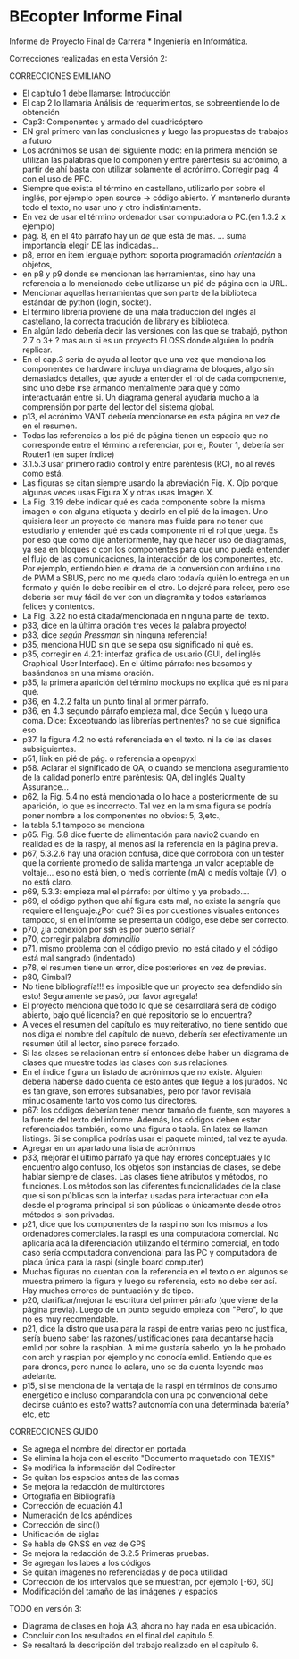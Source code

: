 # BEcopter Informe Final
Informe de Proyecto Final de Carrera *  Ingeniería en Informática.



Correcciones realizadas en esta Versión 2: 

CORRECCIONES EMILIANO  
* El capítulo 1 debe llamarse: Introducción
* El cap 2 lo llamaría Análisis de requerimientos, se sobreentiende lo de obtención
* Cap3: Componentes y armado del cuadricóptero
* EN gral primero van las conclusiones y luego las propuestas de trabajos a futuro
* Los acrónimos se usan del siguiente modo: en la primera mención se utilizan las palabras que lo componen y entre paréntesis su acrónimo, a partir de ahí basta con utilizar solamente el acrónimo. Corregir pág. 4 con el uso de PFC.
* Siempre que exista el término en castellano, utilizarlo por sobre el inglés, por ejemplo open source -> código abierto. Y mantenerlo durante todo el texto, no usar uno y otro indistintamente.
* En vez de usar el término ordenador usar computadora o PC.(en 1.3.2 x ejemplo)
* pág. 8, en el 4to párrafo hay un *de* que está de mas. ... suma importancia elegir DE las indicadas...
* p8, error en item lenguaje python: soporta programación *orientación* a objetos,
* en p8 y p9 donde se mencionan las herramientas, sino hay una referencia a lo mencionado debe utilizarse un pié de página con la URL.
* Mencionar aquellas herramientas que son parte de la biblioteca estándar de python (login, socket).
* El término librería proviene de una mala traducción del inglés al castellano, la correcta tradución de library es biblioteca.
* En algún lado debería decir las versiones con las que se trabajó, python 2.7 o 3+ ? mas aun si es un proyecto FLOSS donde alguien lo podría replicar.
* En el cap.3 sería de ayuda al lector que una vez que menciona los componentes de hardware incluya un diagrama de bloques, algo sin demasiados detalles, que ayude a entender el rol de cada componente, sino uno debe irse armando mentalmente para qué y cómo interactuarán entre si. Un diagrama general ayudaría mucho a la comprensión por parte del lector del sistema global.
* p13, el acrónimo VANT debería mencionarse en esta página en vez de en el resumen.
* Todas las referencias a los pié de página tienen un espacio que no corresponde entre el término a referenciar, por ej, Router 1, debería ser Router1 (en super índice)
* 3.1.5.3 usar primero radio control y entre paréntesis (RC), no al revés como está.
* Las figuras se citan siempre usando la abreviación Fig. X. Ojo porque algunas veces usas Figura X y otras usas Imagen X.
* La Fig. 3.19 debe indicar qué es cada componente sobre la misma imagen o con alguna etiqueta y decirlo en el pié de la imagen. Uno quisiera leer un proyecto de manera mas fluida para no tener que estudiarlo y entender qué es cada componente ni el rol que juega. Es por eso que como dije anteriormente, hay que hacer uso de diagramas, ya sea en bloques o con los componentes para que uno pueda entender el flujo de las comunicaciones, la interacción de los componentes, etc. Por ejemplo, entiendo bien el drama de la conversión con arduino uno de PWM a SBUS, pero no me queda claro todavía quién lo entrega en un formato y quién lo debe recibir en el otro. Lo dejaré para releer, pero ese debería ser muy fácil de ver con un diagramita y todos estaríamos felices y contentos.
* La Fig. 3.22 no está citada/mencionada en ninguna parte del texto.
* p33, dice en la última oración tres veces la palabra proyecto!
* p33, dice *según Pressman* sin ninguna referencia!
* p35, menciona HUD sin que se sepa qsu significado ni qué es.
* p35, corregir en 4.2.1: interfaz gráfica de usuario (GUI, del inglés Graphical User Interface). En el último párrafo: nos basamos y basándonos en una misma oración.
* p35, la primera aparición del término mockups no explica qué es ni para qué.
* p36, en 4.2.2 falta un punto final al primer párrafo.
* p36, en 4.3 segundo párrafo empieza mal, dice Según y luego una coma. Dice: Exceptuando las librerías pertinentes? no se qué significa eso.
* p37. la figura 4.2 no está referenciada en el texto. ni la de las clases subsiguientes.
* p51, link en pié de pág. o referencia a openpyxl
* p58. Aclarar el significado de QA, o cuando se menciona aseguramiento de la calidad ponerlo entre paréntesis: QA, del inglés Quality Assurance...
* p62, la Fig. 5.4 no está mencionada o lo hace a posteriormente de su aparición, lo que es incorrecto. Tal vez en la misma figura se podría poner nombre a los componentes no obvios: 5, 3,etc.,
* la tabla 5.1 tampoco se menciona
* p65. Fig. 5.8 dice fuente de alimentación para navio2 cuando en realidad es de la raspy, al menos así la referencia en la página previa.
* p67, 5.3.2.6 hay una oración confusa, dice que corrobora con un tester que la corriente promedio de salida mantenga un valor aceptable de voltaje... eso no está bien, o medís corriente (mA) o medís voltaje (V), o no está claro.
* p69, 5.3.3: empieza mal el párrafo: por último y ya probado....
* p69, el código python que ahí figura esta mal, no existe la sangría que requiere el lenguaje.¿Por qué? Si es por cuestiones visuales entonces tampoco, si en el informe se presenta un código, ese debe ser correcto.
* p70, ¿la conexión por ssh es por puerto serial?
* p70, corregir palabra *domincilio*
* p71. mismo problema con el código previo, no está citado y el código está mal sangrado (indentado)
* p78, el resumen tiene un error, dice posteriores en vez de previas.
* p80, Gimbal?
* No tiene bibliografía!!! es imposible que un proyecto sea defendido sin esto! Seguramente se pasó, por favor agregala!
* El proyecto menciona que todo lo que se desarrollará será de código abierto, bajo qué licencia? en qué repositorio se lo encuentra?
* A veces el resumen del capítulo es muy reiterativo, no tiene sentido que nos diga el nombre del capítulo de nuevo, debería ser efectivamente un resumen útil al lector, sino parece forzado.
* Si las clases se relacionan entre sí entonces debe haber un diagrama de clases que muestre todas las clases con sus relaciones.
* En el índice figura un listado de acrónimos que no existe. Alguien debería haberse dado cuenta de esto antes que llegue a los jurados. No es tan grave, son errores subsanables, pero por favor revisala minuciosamente tanto vos como tus directores.
* p67: los códigos deberían tener menor tamaño de fuente, son mayores a la fuente del texto del informe. Además, los códigos deben estar referenciados también, como una figura o tabla. En latex se llaman listings. Si se complica podrías usar el paquete minted, tal vez te ayuda.
* Agregar en un apartado una lista de acrónimos
* p33, mejorar el último párrafo ya que hay errores conceptuales y lo encuentro algo confuso, los objetos son instancias de clases, se debe hablar siempre de clases. Las clases tiene atributos y métodos, no funciones. Los métodos son las diferentes funcionalidades de la clase que si son públicas son la interfaz usadas para interactuar con ella desde el programa principal si son públicas o únicamente desde otros métodos si son privadas.
* p21, dice que los componentes de la raspi no son los mismos a los ordenadores comerciales. la raspi es una computadora comercial. No aplicaría acá la diferenciación utilizando el término comercial, en todo caso sería computadora convencional para las PC y computadora de placa única para la raspi (single board computer) 
* Muchas figuras no cuentan con la referencia en el texto o en algunos se muestra primero la figura y luego su referencia, esto no debe ser así. Hay muchos errores de puntuación y de tipeo.
* p20, clarificar/mejorar la escritura del primer párrafo (que viene de la página previa). Luego de un punto seguido empieza con "Pero", lo que no es muy recomendable.
* p21, dice la distro que usa para la raspi de entre varias pero no justifica, sería bueno saber las razones/justificaciones para decantarse hacia emlid por sobre la raspbian. A mi me gustaría saberlo, yo la he probado con arch y raspian por ejemplo y no conocía emlid. Entiendo que es para drones, pero nunca lo aclara, uno se da cuenta leyendo mas adelante.
* p15, si se menciona de la ventaja de la raspi en términos de consumo energético e incluso comparandola con una pc convencional debe decirse cuánto es esto? watts? autonomía con una determinada batería? etc, etc

CORRECCIONES GUIDO
* Se agrega el nombre del director en portada.
* Se elimina la hoja con el escrito "Documento maquetado con TEXIS"
* Se modifica la información del Codirector
* Se quitan los espacios antes de las comas
* Se mejora la redacción de multirotores
* Ortografía en Bibliografía
* Corrección de ecuación 4.1
* Numeración de los apéndices
* Corrección de  sinc(i) 
* Unificación de siglas
* Se habla de GNSS en vez de GPS
* Se mejora la redacción de 3.2.5 Primeras pruebas.
* Se agregan los labes a los códigos
* Se quitan imágenes no referenciadas y de poca utilidad
* Corrección de los intervalos que se muestran, por ejemplo [-60, 60]
* Modificación del tamaño de las imágenes y espacios


TODO en versión 3:
* Diagrama de clases en hoja A3, ahora no hay nada en esa ubicación.
* Concluir con los resultados en el final del capitulo 5.
* Se resaltará la descripción del trabajo realizado en el capitulo 6. 

